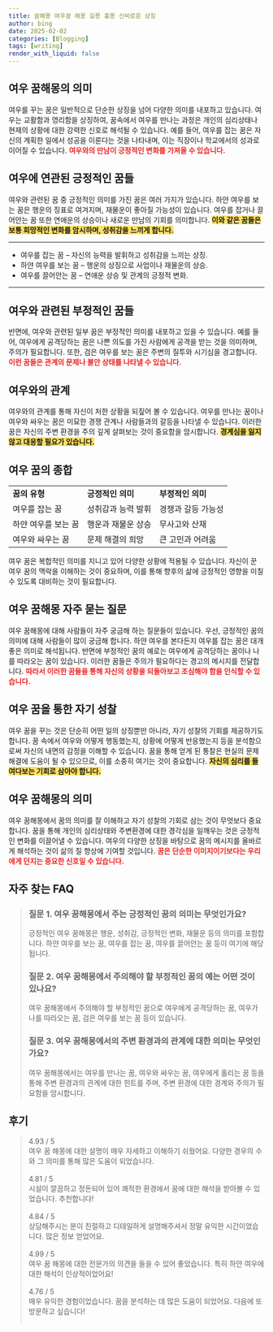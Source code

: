 ```yaml
---
title: 꿈해몽 여우꿈 해몽 길몽 흉몽 신비로운 상징
author: bing
date: 2025-02-02
categories: [Blogging]
tags: [writing]
render_with_liquid: false
---
```



<h2 id='여우꿈해몽의의미'>여우 꿈해몽의 의미</h2>

<p>여우를 꾸는 꿈은 일반적으로 단순한 상징을 넘어 다양한 의미를 내포하고 있습니다. 여우는 교활함과 영리함을 상징하여, 꿈속에서 여우를 만나는 과정은 개인의 심리상태나 현재의 상황에 대한 강력한 신호로 해석될 수 있습니다. 예를 들어, 여우를 잡는 꿈은 자신의 계획한 일에서 성공을 이룬다는 것을 나타내며, 이는 직장이나 학교에서의 성과로 이어질 수 있습니다. <b><span style="color: #ee2323;">여우와의 만남이 긍정적인 변화를 가져올 수 있습니다.</span></b></p>

<h2 id='여우에연관된긍정적인꿈들'>여우에 연관된 긍정적인 꿈들</h2>

<p>여우와 관련된 꿈 중 긍정적인 의미를 가진 꿈은 여러 가지가 있습니다. 하얀 여우를 보는 꿈은 행운의 징표로 여겨지며, 재물운이 좋아질 가능성이 있습니다. 여우를 잡거나 끌어안는 꿈 또한 연애운의 상승이나 새로운 만남의 기회를 의미합니다. <b><span style="background-color: #ffe066;">이와 같은 꿈들은 보통 희망적인 변화를 암시하며, 성취감을 느끼게 합니다.</span></b></p>

<hr />

<ul>
    <li>여우를 잡는 꿈 – 자신의 능력을 발휘하고 성취감을 느끼는 상징.</li>
    <li>하얀 여우를 보는 꿈 – 행운의 상징으로 사업이나 재물운의 상승.</li>
    <li>여우를 끌어안는 꿈 – 연애운 상승 및 관계의 긍정적 변화.</li>
</ul>

<hr />

<h2 id='여우와관련된부정적인꿈들'>여우와 관련된 부정적인 꿈들</h2>

<p>반면에, 여우와 관련된 일부 꿈은 부정적인 의미를 내포하고 있을 수 있습니다. 예를 들어, 여우에게 공격당하는 꿈은 나쁜 의도를 가진 사람에게 공격을 받는 것을 의미하며, 주의가 필요합니다. 또한, 검은 여우를 보는 꿈은 주변의 질투와 시기심을 경고합니다. <b><span style="color: #ee2323;">이런 꿈들은 관계의 문제나 불안 상태를 나타낼 수 있습니다.</span></b></p>

<h2 id='여우와의관계'>여우와의 관계</h2>

<p>여우와의 관계를 통해 자신이 처한 상황을 되짚어 볼 수 있습니다. 여우를 만나는 꿈이나 여우와 싸우는 꿈은 미묘한 경쟁 관계나 사람들과의 갈등을 나타낼 수 있습니다. 이러한 꿈은 자신의 주변 환경을 주의 깊게 살펴보는 것이 중요함을 암시합니다. <b><span style="background-color: #ffe066;">경계심을 잃지 않고 대응할 필요가 있습니다.</span></b></p>

<h2 id='여우꿈의종합'>여우 꿈의 종합</h2>

<table>
    <tr>
        <td><b>꿈의 유형</b></td>
        <td><b>긍정적인 의미</b></td>
        <td><b>부정적인 의미</b></td>
    </tr>
    <tr>
        <td>여우를 잡는 꿈</td>
        <td>성취감과 능력 발휘</td>
        <td>경쟁과 갈등 가능성</td>
    </tr>
    <tr>
        <td>하얀 여우를 보는 꿈</td>
        <td>행운과 재물운 상승</td>
        <td>무사고와 산재</td>
    </tr>
    <tr>
        <td>여우와 싸우는 꿈</td>
        <td>문제 해결의 희망</td>
        <td>큰 고민과 어려움</td>
    </tr>
</table>

<p>여우 꿈은 복합적인 의미를 지니고 있어 다양한 상황에 적용될 수 있습니다. 자신이 꾼 여우 꿈의 맥락을 이해하는 것이 중요하며, 이를 통해 향후의 삶에 긍정적인 영향을 미칠 수 있도록 대비하는 것이 필요합니다.</p>

<h2 id='여우꿈해몽자주묻는질문'>여우 꿈해몽 자주 묻는 질문</h2>

<p>여우 꿈해몽에 대해 사람들이 자주 궁금해 하는 질문들이 있습니다. 우선, 긍정적인 꿈의 의미에 대해 사람들이 많이 궁금해 합니다. 하얀 여우를 본다든지 여우를 잡는 꿈은 대개 좋은 의미로 해석됩니다. 반면에 부정적인 꿈의 예로는 여우에게 공격당하는 꿈이나 나를 따라오는 꿈이 있습니다. 이러한 꿈들은 주의가 필요하다는 경고의 메시지를 전달합니다. <b><span style="color: #ee2323;">따라서 이러한 꿈들을 통해 자신의 상황을 되돌아보고 조심해야 함을 인식할 수 있습니다.</span></b></p>

<h2 id='여우꿈을통한자기성찰'>여우 꿈을 통한 자기 성찰</h2>

<p>여우 꿈을 꾸는 것은 단순히 어떤 일의 상징뿐만 아니라, 자기 성찰의 기회를 제공하기도 합니다. 꿈 속에서 여우와 어떻게 행동했는지, 상황에 어떻게 반응했는지 등을 분석함으로써 자신의 내면의 감정을 이해할 수 있습니다. 꿈을 통해 얻게 된 통찰은 현실의 문제 해결에 도움이 될 수 있으므로, 이를 소중히 여기는 것이 중요합니다. <b><span style="background-color: #ffe066;">자신의 심리를 들여다보는 기회로 삼아야 합니다.</span></b></p>

<h2 id='여우꿈해몽의미'>여우 꿈해몽의 의미</h2>

<p>여우 꿈해몽에서 꿈의 의미를 잘 이해하고 자기 성찰의 기회로 삼는 것이 무엇보다 중요합니다. 꿈을 통해 개인의 심리상태와 주변환경에 대한 경각심을 일깨우는 것은 긍정적인 변화를 이끌어낼 수 있습니다. 여우의 다양한 상징을 바탕으로 꿈의 메시지를 올바르게 해석하는 것이 삶의 질 향상에 기여할 것입니다. <b><span style="color: #ee2323;">꿈은 단순한 이미지이기보다는 우리에게 던지는 중요한 신호일 수 있습니다.</span></b></p>


<h2 id='자주_찾는_FAQ'>자주 찾는 FAQ</h2>
<div itemscope="" itemtype="https://schema.org/FAQPage">
<blockquote>
<div itemscope="" itemprop="mainEntity" itemtype="https://schema.org/Question">
<h3 itemprop="name">질문 1. 여우 꿈해몽에서 주는 긍정적인 꿈의 의미는 무엇인가요?</h3>
<div itemscope="" itemprop="acceptedAnswer" itemtype="https://schema.org/Answer">
<span itemprop="text">
<p>긍정적인 여우 꿈해몽은 행운, 성취감, 긍정적인 변화, 재물운 등의 의미를 포함합니다. 하얀 여우를 보는 꿈, 여우를 잡는 꿈, 여우를 끌어안는 꿈 등이 여기에 해당됩니다.</p>
</span>
</div>
</div>
<div itemscope="" itemprop="mainEntity" itemtype="https://schema.org/Question">
<h3 itemprop="name">질문 2. 여우 꿈해몽에서 주의해야 할 부정적인 꿈의 예는 어떤 것이 있나요?</h3>
<div itemscope="" itemprop="acceptedAnswer" itemtype="https://schema.org/Answer">
<span itemprop="text">
<p>여우 꿈해몽에서 주의해야 할 부정적인 꿈으로 여우에게 공격당하는 꿈, 여우가 나를 따라오는 꿈, 검은 여우를 보는 꿈 등이 있습니다.</p>
</span>
</div>
</div>
<div itemscope="" itemprop="mainEntity" itemtype="https://schema.org/Question">
<h3 itemprop="name">질문 3. 여우 꿈해몽에서의 주변 환경과의 관계에 대한 의미는 무엇인가요?</h3>
<div itemscope="" itemprop="acceptedAnswer" itemtype="https://schema.org/Answer">
<span itemprop="text">
<p>여우 꿈해몽에서는 여우를 만나는 꿈, 여우와 싸우는 꿈, 여우에게 홀리는 꿈 등을 통해 주변 환경과의 관계에 대한 힌트를 주며, 주변 환경에 대한 경계와 주의가 필요함을 암시합니다.</p>
</span>
</div>
</div>
</blockquote>
</div>
<h2 id='후기'>후기</h2>
<div itemscope itemtype="https://schema.org/Product">
  <blockquote>
  <div itemprop="review" itemscope itemtype="https://schema.org/Review">
      <div itemprop="reviewRating" itemscope itemtype="https://schema.org/Rating"> <span itemprop="ratingValue">4.93</span> / <span itemprop="bestRating">5</span> </div>
      <span itemprop="reviewBody">여우 꿈 해몽에 대한 설명이 매우 자세하고 이해하기 쉬웠어요. 다양한 경우의 수와 그 의미를 통해 많은 도움이 되었습니다.</span>
  </div>
  <br>
  <div itemprop="review" itemscope itemtype="https://schema.org/Review">
      <div itemprop="reviewRating" itemscope itemtype="https://schema.org/Rating"> <span itemprop="ratingValue">4.81</span> / <span itemprop="bestRating">5</span> </div>
      <span itemprop="reviewBody">시설이 깔끔하고 정돈되어 있어 쾌적한 환경에서 꿈에 대한 해석을 받아볼 수 있었습니다. 추천합니다!</span>
  </div>
  <br>
  <div itemprop="review" itemscope itemtype="https://schema.org/Review">
      <div itemprop="reviewRating" itemscope itemtype="https://schema.org/Rating"> <span itemprop="ratingValue">4.84</span> / <span itemprop="bestRating">5</span> </div>
      <span itemprop="reviewBody">상담해주시는 분이 친절하고 디테일하게 설명해주셔서 정말 유익한 시간이었습니다. 많은 정보 얻었어요.</span>
  </div>
  <br>
  <div itemprop="review" itemscope itemtype="https://schema.org/Review">
      <div itemprop="reviewRating" itemscope itemtype="https://schema.org/Rating"> <span itemprop="ratingValue">4.99</span> / <span itemprop="bestRating">5</span> </div>
      <span itemprop="reviewBody">여우 꿈 해몽에 대한 전문가의 의견을 들을 수 있어 좋았습니다. 특히 하얀 여우에 대한 해석이 인상적이었어요!</span>
  </div>
  <br>
  <div itemprop="review" itemscope itemtype="https://schema.org/Review">
      <div itemprop="reviewRating" itemscope itemtype="https://schema.org/Rating"> <span itemprop="ratingValue">4.76</span> / <span itemprop="bestRating">5</span> </div>
      <span itemprop="reviewBody">매우 유익한 경험이었습니다. 꿈을 분석하는 데 많은 도움이 되었어요. 다음에 또 방문하고 싶습니다!</span>
  </div>
  <br>
  </blockquote>
</div>
